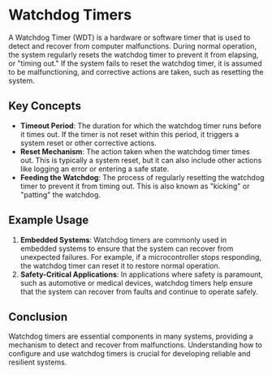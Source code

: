# Watchdog Timers

A Watchdog Timer (WDT) is a hardware or software timer that is used to detect and recover from computer malfunctions. During normal operation, the system regularly resets the watchdog timer to prevent it from elapsing, or "timing out." If the system fails to reset the watchdog timer, it is assumed to be malfunctioning, and corrective actions are taken, such as resetting the system.

## Key Concepts

- **Timeout Period**: The duration for which the watchdog timer runs before it times out. If the timer is not reset within this period, it triggers a system reset or other corrective actions.
- **Reset Mechanism**: The action taken when the watchdog timer times out. This is typically a system reset, but it can also include other actions like logging an error or entering a safe state.
- **Feeding the Watchdog**: The process of regularly resetting the watchdog timer to prevent it from timing out. This is also known as "kicking" or "patting" the watchdog.

## Example Usage

1. **Embedded Systems**: Watchdog timers are commonly used in embedded systems to ensure that the system can recover from unexpected failures. For example, if a microcontroller stops responding, the watchdog timer can reset it to restore normal operation.
2. **Safety-Critical Applications**: In applications where safety is paramount, such as automotive or medical devices, watchdog timers help ensure that the system can recover from faults and continue to operate safely.

## Conclusion

Watchdog timers are essential components in many systems, providing a mechanism to detect and recover from malfunctions. Understanding how to configure and use watchdog timers is crucial for developing reliable and resilient systems.
